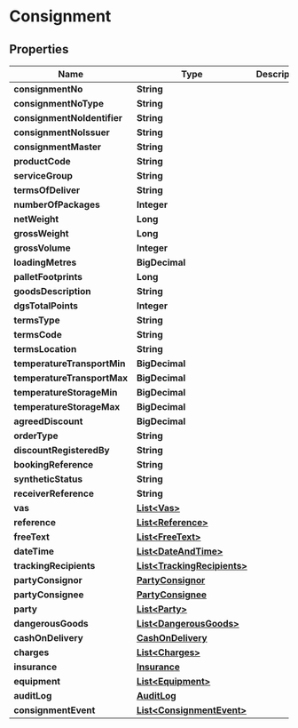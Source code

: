 

# Consignment

## Properties

Name | Type | Description | Notes
------------ | ------------- | ------------- | -------------
**consignmentNo** | **String** |  |  [optional]
**consignmentNoType** | **String** |  |  [optional]
**consignmentNoIdentifier** | **String** |  |  [optional]
**consignmentNoIssuer** | **String** |  |  [optional]
**consignmentMaster** | **String** |  |  [optional]
**productCode** | **String** |  |  [optional]
**serviceGroup** | **String** |  |  [optional]
**termsOfDeliver** | **String** |  |  [optional]
**numberOfPackages** | **Integer** |  |  [optional]
**netWeight** | **Long** |  |  [optional]
**grossWeight** | **Long** |  |  [optional]
**grossVolume** | **Integer** |  |  [optional]
**loadingMetres** | **BigDecimal** |  |  [optional]
**palletFootprints** | **Long** |  |  [optional]
**goodsDescription** | **String** |  |  [optional]
**dgsTotalPoints** | **Integer** |  |  [optional]
**termsType** | **String** |  |  [optional]
**termsCode** | **String** |  |  [optional]
**termsLocation** | **String** |  |  [optional]
**temperatureTransportMin** | **BigDecimal** |  |  [optional]
**temperatureTransportMax** | **BigDecimal** |  |  [optional]
**temperatureStorageMin** | **BigDecimal** |  |  [optional]
**temperatureStorageMax** | **BigDecimal** |  |  [optional]
**agreedDiscount** | **BigDecimal** |  |  [optional]
**orderType** | **String** |  |  [optional]
**discountRegisteredBy** | **String** |  |  [optional]
**bookingReference** | **String** |  |  [optional]
**syntheticStatus** | **String** |  |  [optional]
**receiverReference** | **String** |  |  [optional]
**vas** | [**List&lt;Vas&gt;**](Vas.md) |  |  [optional]
**reference** | [**List&lt;Reference&gt;**](Reference.md) |  |  [optional]
**freeText** | [**List&lt;FreeText&gt;**](FreeText.md) |  |  [optional]
**dateTime** | [**List&lt;DateAndTime&gt;**](DateAndTime.md) |  |  [optional]
**trackingRecipients** | [**List&lt;TrackingRecipients&gt;**](TrackingRecipients.md) |  |  [optional]
**partyConsignor** | [**PartyConsignor**](PartyConsignor.md) |  |  [optional]
**partyConsignee** | [**PartyConsignee**](PartyConsignee.md) |  |  [optional]
**party** | [**List&lt;Party&gt;**](Party.md) |  |  [optional]
**dangerousGoods** | [**List&lt;DangerousGoods&gt;**](DangerousGoods.md) |  |  [optional]
**cashOnDelivery** | [**CashOnDelivery**](CashOnDelivery.md) |  |  [optional]
**charges** | [**List&lt;Charges&gt;**](Charges.md) |  |  [optional]
**insurance** | [**Insurance**](Insurance.md) |  |  [optional]
**equipment** | [**List&lt;Equipment&gt;**](Equipment.md) |  |  [optional]
**auditLog** | [**AuditLog**](AuditLog.md) |  |  [optional]
**consignmentEvent** | [**List&lt;ConsignmentEvent&gt;**](ConsignmentEvent.md) |  |  [optional]



